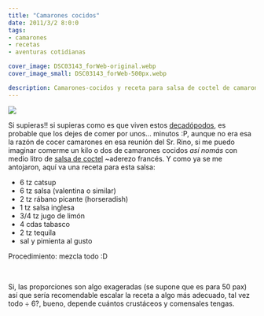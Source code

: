 ```yaml
---
title: "Camarones cocidos"
date: 2011/3/2 8:0:0
tags: 
- camarones
- recetas
- aventuras cotidianas

cover_image: DSC03143_forWeb-original.webp
cover_image_small: DSC03143_forWeb-500px.webp

description: Camarones-cocidos y receta para salsa de coctel de camaron
---
```



[![](DSC03143_forWeb)](DSC03143_forWeb-original.webp)  
<!-- 

[![](DSC03146_forWeb)](DSC03146_forWeb-original.webp) 

-->

Si supieras!! si supieras como es que viven estos <a href="https://en.wikipedia.org/wiki/Shrimp">decadópodos</a>, es probable que los dejes de comer por unos... minutos :P, aunque no era esa la razón de cocer camarones en esa reunión del Sr. Rino, si me puedo imaginar comerme un kilo o dos de camarones cocidos *así nomás* con medio litro de <a href="https://smile.amazon.com/dp/B000B6KQWK/">salsa de coctel</a> ~aderezo francés. Y como ya se me antojaron, aquí va una receta para esta salsa:  

*   6 tz catsup
*   6 tz salsa (valentina o similar)
*   2 tz rábano picante (horseradish)
*   1 tz salsa inglesa
*   3/4 tz jugo de limón
*   4 cdas tabasco
*   2 tz tequila
*   sal y pimienta al gusto

Procedimiento: mezcla todo :D

<br/>

Si, las proporciones son algo exageradas (se supone que es para 50 pax) así que sería recomendable escalar la receta a algo más adecuado, tal vez todo ÷ 6?, bueno, depende cuántos crustáceos y comensales tengas.
